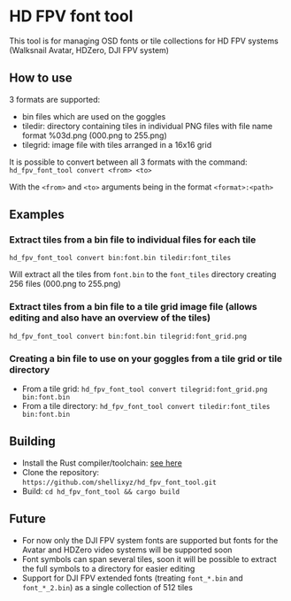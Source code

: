 # HD FPV font tool

This tool is for managing OSD fonts or tile collections for HD FPV systems (Walksnail Avatar, HDZero, DJI FPV system)

## How to use

3 formats are supported:
* bin files which are used on the goggles
* tiledir: directory containing tiles in individual PNG files with file name format %03d.png (000.png to 255.png)
* tilegrid: image file with tiles arranged in a 16x16 grid

It is possible to convert between all 3 formats with the command:
`hd_fpv_font_tool convert <from> <to>`

With the `<from>` and `<to>` arguments being in the format `<format>:<path>`

## Examples

### Extract tiles from a bin file to individual files for each tile

`hd_fpv_font_tool convert bin:font.bin tiledir:font_tiles`

Will extract all the tiles from `font.bin` to the `font_tiles` directory creating 256 files (000.png to 255.png)

### Extract tiles from a bin file to a tile grid image file (allows editing and also have an overview of the tiles)

`hd_fpv_font_tool convert bin:font.bin tilegrid:font_grid.png`

### Creating a bin file to use on your goggles from a tile grid or tile directory

* From a tile grid: `hd_fpv_font_tool convert tilegrid:font_grid.png bin:font.bin`
* From a tile directory: `hd_fpv_font_tool convert tiledir:font_tiles bin:font.bin`

## Building

* Install the Rust compiler/toolchain: [see here](https://www.rust-lang.org/tools/install)
* Clone the repository: `https://github.com/shellixyz/hd_fpv_font_tool.git`
* Build: `cd hd_fpv_font_tool && cargo build`

## Future

* For now only the DJI FPV system fonts are supported but fonts for the Avatar and HDZero video systems will be supported soon
* Font symbols can span several tiles, soon it will be possible to extract the full symbols to a directory for easier editing
* Support for DJI FPV extended fonts (treating `font_*.bin` and `font_*_2.bin`) as a single collection of 512 tiles
